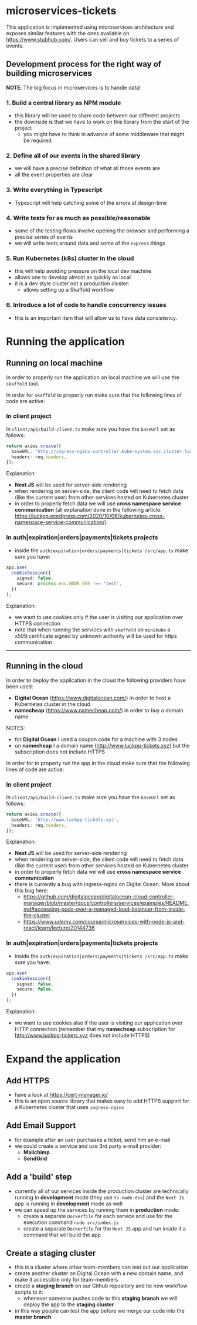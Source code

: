 # microservices-tickets

This application is implemented using microservices architecture and exposes similar features with the ones available on https://www.stubhub.com/. Users can sell and buy tickets to a series of events.

## Development process for the right way of building microservices

**NOTE**: The big focus in microservices is to handle data!

### 1. Build a central library as NPM module

- this library will be used to share code between our different projects
- the downside is that we have to work on this library from the start of the project
  - you might have to think in advance of some middleware that might be required

### 2. Define all of our events in the shared library

- we will have a precise definition of what all those events are
- all the event properties are clear

### 3. Write everything in Typescript

- Typescript will help catching some of the errors at design-time

### 4. Write tests for as much as possible/reasonable

- some of the testing flows involve opening the browser and performing a precise series of events
- we will write tests around data and some of the `express` things

### 5. Run Kubernetes (k8s) cluster in the cloud

- this will help avoiding pressure on the local dev machine
- allows one to develop almost as quickly as local
- it is a dev style cluster not a production cluster:
  - allows setting up a Skaffold workflow

### 6. Introduce a lot of code to handle concurrency issues

- this is an important item that will allow us to have data consistency.

# Running the application

## Running on local machine

In order to properly run the application on local machine we will use the `skaffold` tool.

In order for `skaffold` to properly run make sure that the following lines of code are active:

### In client project

In `client/api/build-client.ts` make sure you have the `baseUrl` set as follows:

```ts
return axios.create({
  baseURL: 'http://ingress-nginx-controller.kube-system.svc.cluster.local',
  headers: req.headers,
});
```

Explanation:

- **Next JS** will be used for server-side rendering
- when rendering on server-side, the client code will need to fetch data (like the current user) from other services hosted on Kubernetes cluster
- in order to properly fetch data we will use **cross namespace service communication** (all explanation done in the following article: https://luckpp.wordpress.com/2020/10/06/kubernetes-cross-namespace-service-communication/)

### In auth|expiration|orders|payments|tickets projects

- inside the `auth|expiration|orders|payments|tickets /src/app.ts` make sure you have:

```ts
app.use(
  cookieSession({
    signed: false,
    secure: process.env.NODE_ENV !== 'test',
  })
);
```

Explanation:

- we want to use cookies only if the user is visiting our application over HTTPS connection
- note that when running the services with `skaffold` on `minikube` a x509:certificate signed by unknown authority will be used for https communication

---

## Running in the cloud

In order to deploy the application in the cloud the following providers have been used:

- **Digital Ocean** (https://www.digitalocean.com/) in order to host a Kubernetes cluster in the cloud
- **namecheap** (https://www.namecheap.com/) in order to buy a domain name

NOTES:

- for **Digital Ocean** I used a coupon code for a machine with 3 nodes
- on **namecheap** I a domain name (http://www.luckpp-tickets.xyz) but the subscription does not include HTTPS

In order for to properly run the app in the cloud make sure that the following lines of code are active:

### In client project

In `client/api/build-client.ts` make sure you have the `baseUrl` set as follows:

```ts
return axios.create({
  baseURL: 'http://www.luckpp-tickets.xyz',
  headers: req.headers,
});
```

Explanation:

- **Next JS** will be used for server-side rendering
- when rendering on server-side, the client code will need to fetch data (like the current user) from other services hosted on Kubernetes cluster
- in order to properly fetch data we will use **cross namespace service communication**
- there is currently a bug with ingress-nginx on Digital Ocean. More about this bug here:
  - https://github.com/digitalocean/digitalocean-cloud-controller-manager/blob/master/docs/controllers/services/examples/README.md#accessing-pods-over-a-managed-load-balancer-from-inside-the-cluster
  - https://www.udemy.com/course/microservices-with-node-js-and-react/learn/lecture/20144736

### In auth|expiration|orders|payments|tickets projects

- inside the `auth|expiration|orders|payments|tickets /src/app.ts` make sure you have:

```ts
app.use(
  cookieSession({
    signed: false,
    secure: false,
  })
);
```

Explanation:

- we want to use cookies also if the user is visiting our application over HTTP connection (remember that my **namecheap** subscription for http://www.luckpp-tickets.xyz does not include HTTPS)

# Expand the application

## Add HTTPS

- have a look at https://cert-manager.io/
- this is an open source library that makes easy to add HTTPS support for a Kubernetes cluster that uses `ingress-nginx`

## Add Email Support

- for example after an user purchases a ticket, send him an e-mail
- we could create a service and use 3rd party e-mail provider:
  - **Mailchimp**
  - **SendGrid**

## Add a 'build' step

- currently all of our services inside the production cluster are technically running in **development** mode (they use `ts-node-dev`) and the `Next JS` app is running in **development** mode as well
- we can speed up the services by running them in **production** mode:
  - create a separate `Dockerfile` for each service and use for the execution command `node src/index.js`
  - create a separate `Dockerfile` for the `Next JS` app and run inside it a command that will build the app

## Create a staging cluster

- this is a cluster where other team-members can test out our application
- create another cluster on Digital Ocean with a new domain name, and make it accessible only for team-members
- create a **staging branch** on our Github repository and tie new workflow scripts to it:
  - whenever someone pushes code to this **staging branch** we will deploy the app to the **staging cluster**
- in this way people can test the app before we merge our code into the **master branch**
